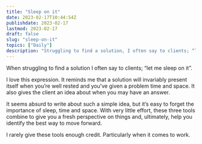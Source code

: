 ```yaml
---
title: "Sleep on it"
date: 2023-02-17T10:44:54Z
publishdate: 2023-02-17
lastmod: 2023-02-17
draft: false
slug: "sleep-on-it"
topics: ["Daily"]
description: "Struggling to find a solution, I often say to clients; “let me sleep on it”."
---
```



When struggling to find a solution I often say to clients; “let me sleep on it”.

I love this expression. It reminds me that a solution will invariably present itself when you’re well rested and you’ve given a problem time and space. It also gives the client an idea about when you may have an answer. 

It seems absurd to write about such a simple idea, but it’s easy to forget the importance of sleep, time and space. With very little effort, these three tools combine to give you a fresh perspective on things and, ultimately, help you identify the best way to move forward.  

I rarely give these tools enough credit. Particularly when it comes to work. 